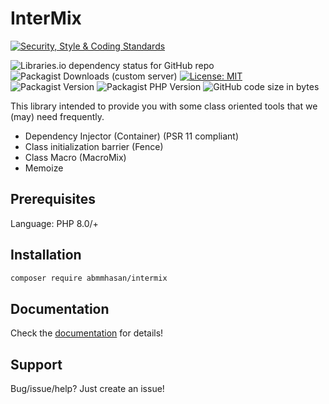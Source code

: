# InterMix

[![Security, Style & Coding Standards](https://github.com/abmmhasan/InterMix/actions/workflows/build.yml/badge.svg)](https://github.com/abmmhasan/InterMix/actions/workflows/build.yml)

[//]: # ([![Codacy Security Scan]&#40;https://github.com/abmmhasan/InterMix/actions/workflows/codacy.yml/badge.svg&#41;]&#40;https://github.com/abmmhasan/InterMix/actions/workflows/codacy.yml&#41;)
![Libraries.io dependency status for GitHub repo](https://img.shields.io/librariesio/github/abmmhasan/InterMix)
![Packagist Downloads (custom server)](https://img.shields.io/packagist/dt/abmmhasan/intermix?color=green&link=https%3A%2F%2Fpackagist.org%2Fpackages%2Fabmmhasan%2Fintermix)
[![License: MIT](https://img.shields.io/badge/License-MIT-green.svg)](https://opensource.org/licenses/MIT)
![Packagist Version](https://img.shields.io/packagist/v/abmmhasan/intermix)
![Packagist PHP Version](https://img.shields.io/packagist/dependency-v/abmmhasan/intermix/php)
![GitHub code size in bytes](https://img.shields.io/github/languages/code-size/abmmhasan/intermix)

This library intended to provide you with some class oriented tools that we (may) need frequently.

* Dependency Injector (Container) (PSR 11 compliant)
* Class initialization barrier (Fence)
* Class Macro (MacroMix)
* Memoize

## Prerequisites

Language: PHP 8.0/+

## Installation

```bash
composer require abmmhasan/intermix
```

## Documentation

Check the [documentation](https://intermix.readthedocs.io) for details! 

## Support

Bug/issue/help? Just create an issue!
